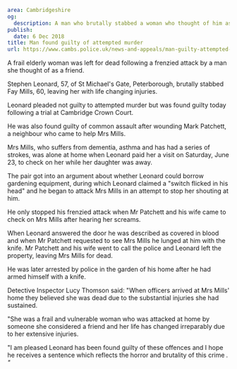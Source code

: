 ```yaml
area: Cambridgeshire
og:
  description: A man who brutally stabbed a woman who thought of him as a friend has been found guilty of attempted murder.
publish:
  date: 6 Dec 2018
title: Man found guilty of attempted murder
url: https://www.cambs.police.uk/news-and-appeals/man-guilty-attempted-murder
```

A frail elderly woman was left for dead following a frenzied attack by a man she thought of as a friend.

Stephen Leonard, 57, of St Michael's Gate, Peterborough, brutally stabbed Fay Mills, 60, leaving her with life changing injuries.

Leonard pleaded not guilty to attempted murder but was found guilty today following a trial at Cambridge Crown Court.

He was also found guilty of common assault after wounding Mark Patchett, a neighbour who came to help Mrs Mills.

Mrs Mills, who suffers from dementia, asthma and has had a series of strokes, was alone at home when Leonard paid her a visit on Saturday, June 23, to check on her while her daughter was away.

The pair got into an argument about whether Leonard could borrow gardening equipment, during which Leonard claimed a "switch flicked in his head" and he began to attack Mrs Mills in an attempt to stop her shouting at him.

He only stopped his frenzied attack when Mr Patchett and his wife came to check on Mrs Mills after hearing her screams.

When Leonard answered the door he was described as covered in blood and when Mr Patchett requested to see Mrs Mills he lunged at him with the knife. Mr Patchett and his wife went to call the police and Leonard left the property, leaving Mrs Mills for dead.

He was later arrested by police in the garden of his home after he had armed himself with a knife.

Detective Inspector Lucy Thomson said: "When officers arrived at Mrs Mills' home they believed she was dead due to the substantial injuries she had sustained.

"She was a frail and vulnerable woman who was attacked at home by someone she considered a friend and her life has changed irreparably due to her extensive injuries.

"I am pleased Leonard has been found guilty of these offences and I hope he receives a sentence which reflects the horror and brutality of this crime _. "_
